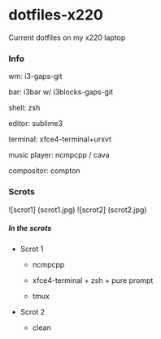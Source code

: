 # dotfiles-x220

Current dotfiles on my x220 laptop 

### Info

wm: i3-gaps-git

bar: i3bar w/ i3blocks-gaps-git

shell: zsh

editor: sublime3

terminal: xfce4-terminal+urxvt

music player: ncmpcpp / cava

compositor: compton

### Scrots
![scrot1] (scrot1.jpg)
![scrot2] (scrot2.jpg)

##### In the scrots
* Scrot 1
   * ncmpcpp
   
   * xfce4-terminal + zsh + pure prompt
   
   * tmux
   
* Scrot 2
   * clean
